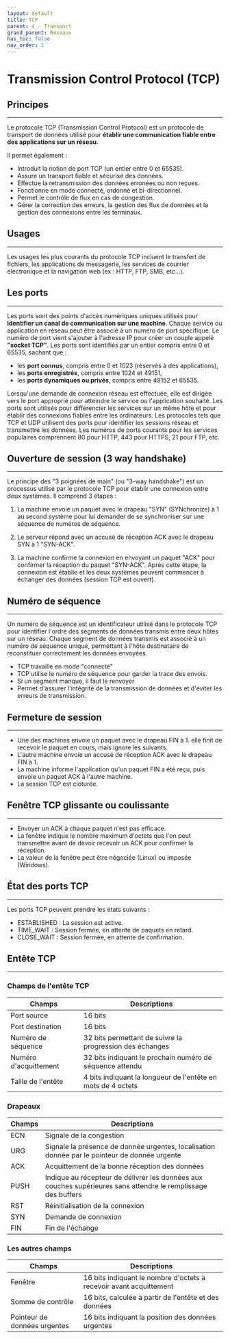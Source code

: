 ```yaml
---
layout: default
title: TCP
parent: 4 - Transport
grand_parent: Réseaux
has_toc: false
nav_order: 1
---
```


# Transmission Control Protocol (TCP)

## Principes

---

Le protocole TCP (Transmission Control Protocol) est un protocole de transport de données utilisé pour **établir une communication fiable entre des applications sur un réseau**.

Il permet également :

- Introduit la notion de port TCP (un entier entre 0 et 65535).
- Assure un transport fiable et sécurisé des données.
- Effectue la retransmission des données erronées ou non reçues.
- Fonctionne en mode connecté, ordonné et bi-directionnel.
- Permet le contrôle de flux en cas de congestion.
- Gérer la correction des erreurs, la gestion des flux de données et la gestion des connexions entre les terminaux.

## Usages

---

Les usages les plus courants du protocole TCP incluent le transfert de fichiers, les applications de messagerie, les services de courrier électronique et la navigation web (ex : HTTP, FTP, SMB, etc...).

## Les ports

---

Les ports sont des points d'accès numériques uniques utilisés pour **identifier un canal de communication sur une machine**. Chaque service ou application en réseau peut être associé à un numéro de port spécifique. Le numéro de port vient s'ajouter à l'adresse IP pour créer un couple appelé **"socket TCP"**. Les ports sont identifiés par un entier compris entre 0 et 65535, sachant que :

- les **port connus**, compris entre 0 et 1023 (réservés à des applications),
- les **ports enregistrés**, compris entre 1024 et 49151,
- les **ports dynamiques ou privés**, compris entre 49152 et 65535.

Lorsqu'une demande de connexion réseau est effectuée, elle est dirigée vers le port approprié pour atteindre le service ou l'application souhaité. Les ports sont utilisés pour différencier les services sur un même hôte et pour établir des connexions fiables entre les ordinateurs. Les protocoles tels que TCP et UDP utilisent des ports pour identifier les sessions réseau et transmettre les données. Les numéros de ports courants pour les services populaires comprennent 80 pour HTTP, 443 pour HTTPS, 21 pour FTP, etc.

## Ouverture de session (3 way handshake)

---

Le principe des "3 poignées de main" (ou "3-way handshake") est un processus utilisé par le protocole TCP pour établir une connexion entre deux systèmes. Il comprend 3 étapes :

1. La machine envoie un paquet avec le drapeau "SYN" (SYNchronize) à 1 au second système pour lui demander de se synchroniser sur une séquence de numéros de séquence.

2. Le serveur répond avec un accusé de réception ACK avec le drapeau SYN à 1 "SYN-ACK".

3. La machine confirme la connexion en envoyant un paquet "ACK" pour confirmer la réception du paquet "SYN-ACK". Après cette étape, la connexion est établie et les deux systèmes peuvent commencer à échanger des données (session TCP est ouvert).

## Numéro de séquence

---

Un numéro de séquence est un identificateur utilisé dans le protocole TCP pour identifier l'ordre des segments de données transmis entre deux hôtes sur un réseau. Chaque segment de données transmis est associé à un numéro de séquence unique, permettant à l'hôte destinataire de reconstituer correctement les données envoyées.

- TCP travaille en mode "connecté"
- TCP utilise le numéro de séquence pour garder la trace des envois.
- Si un segment manque, il faut le renvoyer
- Permet d'assurer l'intégrité de la transmission de données et d'éviter les erreurs de transmission.

## Fermeture de session

---

- Une des machines envoie un paquet avec le drapeau FIN à 1. elle finit de recevoir le paquet en cours, mais ignore les suivants.
- L'autre machine envoie un accusé de réception ACK avec le drapeau FIN à 1.
- La machine informe l'application qu'un paquet FIN a été reçu, puis envoie un paquet ACK à l'autre machine.
- La session TCP est cloturée.

## Fenêtre TCP glissante ou coulissante

---

- Envoyer un ACK à chaque paquet n'est pas efficace.
- La fenêtre indique le nombre maximum d'octets que l'on peut transmettre avant de devoir recevoir un ACK pour confirmer la réception.
- La valeur de la fenêtre peut être négociée (Linux) ou imposée (Windows).

## État des ports TCP

---

Les ports TCP peuvent prendre les états suivants :

- ESTABLISHED : La session est active.
- TIME_WAIT : Session fermée, en attente de paquets en retard.
- CLOSE_WAIT : Session fermée, en attente de confirmation.

## Entête TCP

---

### Champs de l'entête TCP

| Champs                | Descriptions                                                 |
| --------------------- | ------------------------------------------------------------ |
| Port source           | 16 bits                                                      |
| Port destination      | 16 bits                                                      |
| Numéro de séquence    | 32 bits permettant de suivre la progression des échanges     |
| Numéro d'acquittement | 32 bits indiquant le prochain numéro de séquence attendu     |
| Taille de l'entête    | 4 bits indiquant la longueur de l'entête en mots de 4 octets |

### Drapeaux

| Champs | Descriptions                                                                                                  |
| ------ | ------------------------------------------------------------------------------------------------------------- |
| ECN    | Signale de la congestion                                                                                      |
| URG    | Signale la présence de donnée urgentes, localisation donnée par le pointeur de donnée urgente                 |
| ACK    | Acquittement de la bonne réception des données                                                                |
| PUSH   | Indique au récepteur de délivrer les données aux couches supérieures sans attendre le remplissage des buffers |
| RST    | Réinitialisation de la connexion                                                                              |
| SYN    | Demande de connexion                                                                                          |
| FIN    | Fin de l'échange                                                                                              |

### Les autres champs

| Champs                       | Descriptions                                                       |
| ---------------------------- | ------------------------------------------------------------------ |
| Fenêtre                      | 16 bits indiquant le nombre d'octets à recevoir avant acquittement |
| Somme de contrôle            | 16 bits, calculée à partir de l'entête et des données              |
| Pointeur de données urgentes | 16 bits indiquant la position des données urgentes                 |
